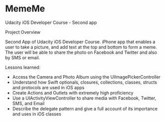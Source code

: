 # MemeMe
Udacity iOS Developer Course - Second app

Project Overview

Second App of Udacity iOS Developer Course. iPhone app that enables a user to take a picture, and add text at the top and bottom to form a meme. The user will be able to share the photo on Facebook and Twitter and also by SMS or email.

Lessons learned:
- Access the Camera and Photo Album using the UIImagePickerController
- Understand how Swift optionals, closures, collections, classes, structs and protocols are used in iOS apps
- Create Actions and Outlets with extremely high proficiency
- Use a UIActivityViewController to share media with Facebook, Twitter, SMS, and Email
- Describe the delegate pattern and give a full account of its importance and uses in iOS classes
